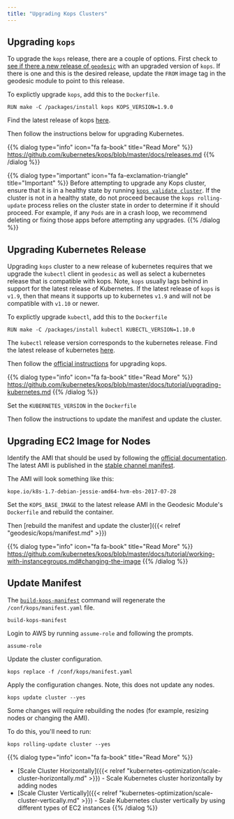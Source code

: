 ```yaml
---
title: "Upgrading Kops Clusters"
---
```

## Upgrading `kops`

To upgrade the `kops` release, there are a couple of options. First check to [see if there a new release of `geodesic`](https://github.com/cloudposse/geodesic/releases) with an upgraded version of `kops`. If there is one and this is the desired release, update the `FROM` image tag in the geodesic module to point to this release.

To explictly upgrade `kops`, add this to the `Dockerfile`.

```
RUN make -C /packages/install kops KOPS_VERSION=1.9.0
```

Find the latest release of kops [here](https://github.com/kubernetes/kops/releases).

Then follow the instructions below for upgrading Kubernetes.

{{% dialog type="info" icon="fa fa-book" title="Read More" %}}
<https://github.com/kubernetes/kops/blob/master/docs/releases.md>
{{% /dialog %}}

{{% dialog type="important" icon="fa fa-exclamation-triangle" title="Important" %}}
Before attempting to upgrade any Kops cluster, ensure that it is in a
healthy state by running [`kops validate cluster`](https://github.com/kubernetes/kops/blob/master/docs/cli/kops_validate.md). If the cluster is not in a healthy state, do not proceed because the `kops rolling-update` process relies on the cluster state in order to determine if it should proceed. For example, if any `Pods` are in a crash loop, we recommend deleting or fixing those apps before attempting any upgrades. 
{{% /dialog %}}

## Upgrading Kubernetes Release

Upgrading `kops` cluster to a new release of kubernetes requires that we upgrade the `kubectl` client in `geodesic` as well as select a kubernetes release that is compatible with kops. Note, `kops` usually lags behind in support for the latest release of Kubernetes. If the latest release of `kops` is `v1.9`, then that means it supports up to kubernetes `v1.9` and will not be compatible with `v1.10` or newer.

To explictly upgrade `kubectl`, add this to the `Dockerfile`

```
RUN make -C /packages/install kubectl KUBECTL_VERSION=1.10.0
```

The `kubectl` release version corresponds to the kubernetes release. Find the latest release of kubernetes [here](https://github.com/kubernetes/kubernetes/releases).

Then follow the [official instructions](https://github.com/kubernetes/kops/blob/master/docs/upgrade.md) for upgrading kops.

{{% dialog type="info" icon="fa fa-book" title="Read More" %}}
<https://github.com/kubernetes/kops/blob/master/docs/tutorial/upgrading-kubernetes.md>
{{% /dialog %}}

Set the `KUBERNETES_VERSION` in the `Dockerfile`

Then follow the instructions to update the manifest and update the cluster.

## Upgrading EC2 Image for Nodes

Identify the AMI that should be used by following the [official documentation](https://github.com/kubernetes/kops/blob/master/docs/images.md). The latest AMI is published in the [stable channel manifest](https://github.com/kubernetes/kops/blob/master/channels/stable).

The AMI will look something like this:
```
kope.io/k8s-1.7-debian-jessie-amd64-hvm-ebs-2017-07-28
```

Set the `KOPS_BASE_IMAGE` to the latest release AMI in the Geodesic Module's `Dockerfile` and rebuild the container.

Then [rebuild the manifest and update the cluster]({{< relref "geodesic/kops/manifest.md" >}})

{{% dialog type="info" icon="fa fa-book" title="Read More" %}}
<https://github.com/kubernetes/kops/blob/master/docs/tutorial/working-with-instancegroups.md#changing-the-image>
{{% /dialog %}}


## Update Manifest

The [`build-kops-manifest`](https://github.com/cloudposse/geodesic/blob/master/rootfs/usr/local/bin/build-kops-manifest) command will regenerate the `/conf/kops/manifest.yaml` file.

```
build-kops-manifest
```

Login to AWS by running `assume-role` and following the prompts.

```
assume-role
```

Update the cluster configuration.

```
kops replace -f /conf/kops/manifest.yaml
```

Apply the configuration changes. Note, this does not update any nodes.

```
kops update cluster --yes
```

Some changes will require rebuilding the nodes (for example, resizing nodes or changing the AMI).

To do this, you'll need to run:

```
kops rolling-update cluster --yes
```

{{% dialog type="info" icon="fa fa-book" title="Read More" %}}
* [Scale Cluster Horizontally]({{< relref "kubernetes-optimization/scale-cluster-horizontally.md" >}}) - Scale Kubernetes cluster horizontally by adding nodes
* [Scale Cluster Vertically]({{< relref "kubernetes-optimization/scale-cluster-vertically.md" >}}) - Scale Kubernetes cluster vertically by using different types of EC2 instances
{{% /dialog %}}
